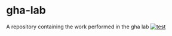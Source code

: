 # gha-lab
A repository containing the work performed in the gha lab
[![test](https://github.com/MattiDeBeer/gha-lab/actions/workflows/test.yaml/badge.svg)](https://github.com/MattiDeBeer/gha-lab/actions/workflows/test.yaml)
